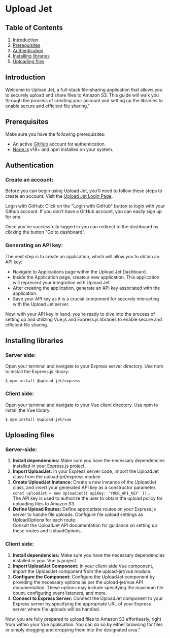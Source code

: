 # Upload Jet

## Table of Contents

1. [Introduction](#Introduction)
2. [Prerequisites](#Prerequisites)
3. [Authentication](#Authentication)
4. [Installing libraries](#Installinglibraries)
5. [Uploading files](#Uploadingfiles)

## Introduction

Welcome to Upload Jet, a full-stack file-sharing application that allows you to securely upload and share files to Amazon S3. This guide will walk you through the process of creating your account and setting up the libraries to enable secure and efficient file sharing."

## Prerequisites

Make sure you have the following prerequisites:

- An active [GitHub](https://github.com/) account for authentication.
- [Node.js](https://nodejs.org/) v18+ and npm installed on your system.

## Authentication

### Create an account:

Before you can begin using Upload Jet, you'll need to follow these steps to create an account:
Visit the [Upload Jet Login Page](http://localhost:8080/).

Login with GitHub: Click on the "Login with GitHub" button to login with your Github account. If you don't have a GitHub account, you can easily sign up for one.

Once you've successfully logged in you can redirect to the dashboard by clicking the button "Go to dashboard".

### Generating an API key:

The next step is to create an application, which will allow you to obtain an API key:

- Navigate to Applications page within the Upload Jet Dashboard.
- Inside the Application page, create a new application. This application will represent your integration with Upload Jet.
- After creating the application, generate an API key associated with the application.
- Save your API key as it is a crucial component for securely interacting with the Upload Jet server.

Now, with your API key in hand, you're ready to dive into the process of setting up and utilizing Vue.js and Express.js libraries to enable secure and efficient file sharing.

## Installing libraries

### Server side:

Open your terminal and navigate to your Express server directory.
Use npm to install the Express.js library:

```
$ npm install @upload-jet/express
```

### Client side:

Open your terminal and navigate to your Vue client directory.
Use npm to install the Vue library:

```
$ npm install @upload-jet/vue
```

## Uploading files

### Server-side:

1. **Install dependencies:** Make sure you have the necessary dependencies installed in your Express.js project.
2. **Import UploadJet:** In your Express server code, import the UploadJet class from the upload-jet/express module.
3. **Create UploadJet Instance:** Create a new instance of the UploadJet class, and insert your generated API key as a constructor parameter.<br />
   `const uploadJet = new UploadJet({ apiKey: 'YOUR_API_KEY' });`.<br />
   The API key is used to authorize the user to obtain the upload policy for uploading files to Amazon S3.
4. **Define Upload Routes:** Define appropriate routes on your Express.js server to handle file uploads. Configure file upload settings as UploadOptions for each route.<br /> Consult the UploadJet API documentation for guidance on setting up these routes and UploadOptions.

### Client side:

1. **Install dependencies:** Make sure you have the necessary dependencies installed in your Vue.js project.
2. **Import UploadJet Component:** In your client-side Vue component, import the UploadJet component from the upload-jet/vue module.
3. **Configure the Component:** Configure the UploadJet component by providing the necessary options as per the upload-jet/vue API documentation. These options may include specifying the maximum file count, configuring event listeners, and more.
4. **Connect to Express Server:** Connect the UploadJet component to your Express server by specifying the appropriate URL of your Express server where file uploads will be handled.

Now, you are fully prepared to upload files to Amazon S3 effortlessly, right from within your Vue application. You can do so by either browsing for files or simply dragging and dropping them into the designated area."

